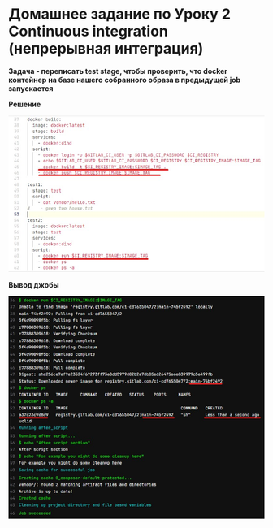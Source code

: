 # Домашнее задание по Уроку 2 Continuous integration (непрерывная интеграция)

**Задача - переписать test stage, чтобы проверить, что docker контейнер на базе нашего собранного образа в предыдущей job запускается**

**Решение**

![](0.jpg)

**Вывод джобы**

![](1.jpg)

